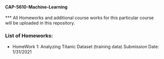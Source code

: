 #### CAP-5610-Machine-Learning
*** All Homeworks and additional course works for this particular course will be uploaded in this repository.

### List of Homeworks:
* HomeWork 1: Analyzing Titanic Dataset (training data)
Submission Date: 1/31/2021
